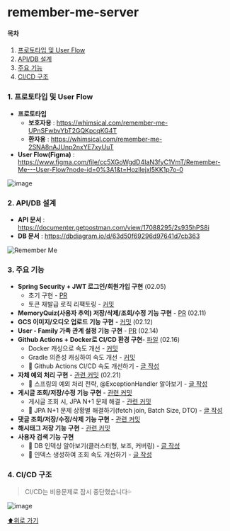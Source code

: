 # remember-me-server

#### 목차
1. [프로토타입 및 User Flow](#1-프로토타입-및-user-flow)
2. [API/DB 설계](#2-apidb-설계)
3. [주요 기능](#3-주요-기능)
4. [CI/CD 구조](#4-cicd-구조)


### 1. 프로토타입 및 User Flow
- **프로토타입**
  - **보호자용** : https://whimsical.com/remember-me-UPnSFwbvYbT2GQKpcqKG4T
  - **환자용** : https://whimsical.com/remember-me-2SNA8nAJUnp2nxYE7xyUuT
- **User Flow(Figma)** : https://www.figma.com/file/cc5XGoWgdD4IaN3fyC1VmT/Remember-Me---User-Flow?node-id=0%3A1&t=Hozllejxl5KK1p7o-0


![image](https://user-images.githubusercontent.com/77563814/223742072-c4733b23-f7ec-40cc-86ea-6566354ae7bc.png)


### 2. API/DB 설계
- **API 문서** : https://documenter.getpostman.com/view/17088295/2s935hPS8i
- **DB 문서** : https://dbdiagram.io/d/63d50f69296d97641d7cb363


![Remember Me](https://user-images.githubusercontent.com/77563814/223433568-bba31c1c-aef4-4349-9f58-4719de32d1d8.png)


### 3. 주요 기능
- **Spring Security + JWT 로그인/회원가입 구현** (02.05)
  - 초기 구현 - [PR](https://github.com/GDSC-RememberMe/remember-me-server/pull/1)
  - 토큰 재발급 로직 리팩토링 - [커밋](https://github.com/GDSC-RememberMe/remember-me-server/commit/e3e1c146671805f404e455d284b316fd42cbfd45) 
- **MemoryQuiz(사용자 추억) 저장/삭제/조회/수정 기능 구현** - [PR](https://github.com/GDSC-RememberMe/remember-me-server/pull/2/commits/f70aef299ea5263466b00b11949d0bf3ed2dc9c6#diff-ec356e0454efce7af49c5653b013b1058632ba12f02c51600e869a628d6541f1)  (02.11)
- **GCS 이미지/오디오 업로드 기능 구현** - [커밋](https://github.com/GDSC-RememberMe/remember-me-server/pull/2/commits/f70aef299ea5263466b00b11949d0bf3ed2dc9c6#diff-ec356e0454efce7af49c5653b013b1058632ba12f02c51600e869a628d6541f1) (02.12)
- **User - Family 가족 관계 설정 기능 구현** - [PR](https://github.com/GDSC-RememberMe/remember-me-server/pull/4) (02.14)
- **Github Actions + Docker로 CI/CD 환경 구현**- [파일](https://github.com/GDSC-RememberMe/remember-me-server/blob/e69d41e19047e5f7e19d35f135d9619e28d3aab5/.github/workflows/gradle.yml) (02.16)
    - Docker 캐싱으로 속도 개선 - [커밋](https://github.com/GDSC-RememberMe/remember-me-server/commit/4fc08812e59e7b2603f5d87309262009c68f3f9b)
    - Gradle 의존성 캐싱하여 속도 개선 - [커밋](https://github.com/GDSC-RememberMe/remember-me-server/commit/6c319ccadb8ec0c88f6067bc72a237c6836a3515)
    - 📝 Github Actions CI/CD 속도 개선하기 - [글 작성](https://sooyoungh.github.io/github-actions-faster)
- **자체 예외 처리 구현** - [관련 커밋](https://github.com/GDSC-RememberMe/remember-me-server/commit/f16b7b09dbfda6b55ac495e677dca84dcf0a36ef) (02.21)
    - 📝 스프링의 예외 처리 전략, @ExceptionHandler 알아보기 - [글 작성](https://sooyoungh.github.io/exception-1)
- **게시글 조회/저장/수정 기능 구현** - [관련 커밋](https://github.com/GDSC-RememberMe/remember-me-server/pull/5/commits/800819898517ab28fed37e4d6250c5d080ed3213)
    - 게시글 조회 시, JPA N+1 문제 해결 - [관련 커밋](https://github.com/GDSC-RememberMe/remember-me-server/commit/51f02b7aa51231a4c83d1cf71c8dcfb0e67e4869)
    - 📝 JPA N+1 문제 상황별 해결하기(fetch join, Batch Size, DTO) - [글 작성](https://sooyoungh.github.io/JPA-N+1)
- **댓글 조회/저장/수정/삭제 기능 구현** - [관련 커밋](https://github.com/GDSC-RememberMe/remember-me-server/pull/5/commits/dbf4caad6b5bd4075aba46d0693ef35c631fe2bf)
- **해시태그 저장 기능 구현** - [관련 커밋](https://github.com/GDSC-RememberMe/remember-me-server/pull/5/commits/44642aef6a4f7a8d941e1d937b4e7e61a441a142)
- **사용자 검색 기능 구현**
    - 📝 DB 인덱싱 알아보기(클러스터형, 보조, 커버링) - [글 작성](https://sooyoungh.github.io/Index-MySQL)
    - 📝 인덱스 생성하여 조회 속도 개선하기 - [글 작성](https://sooyoungh.github.io/covering-index)

### 4. CI/CD 구조

>  CI/CD는 비용문제로 잠시 중단했습니다💦

![image](https://user-images.githubusercontent.com/77563814/221392126-017991a8-ee06-4595-9ebb-90e38ca5e393.png)




[⬆위로 가기](#remember-me-server)
